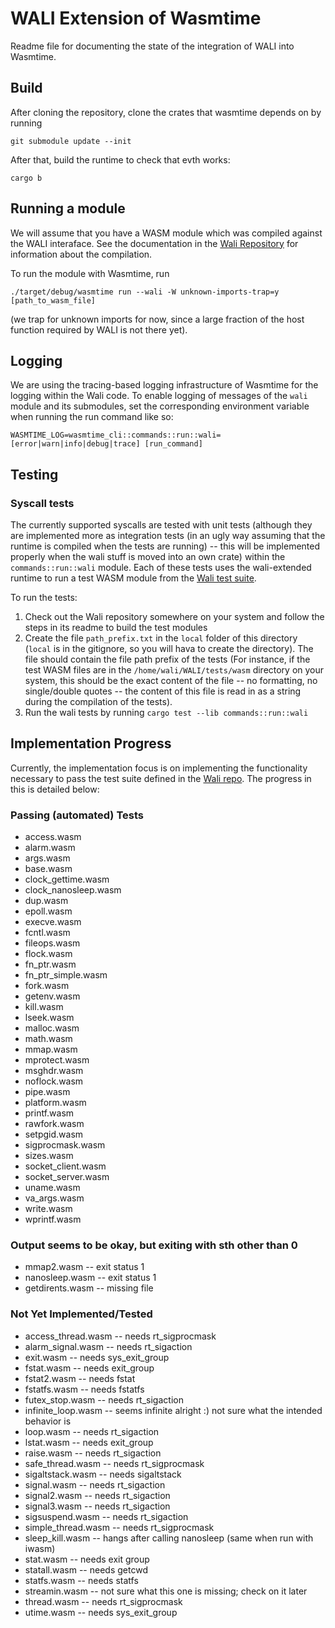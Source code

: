 # WALI Extension of Wasmtime

Readme file for documenting the state of the integration of WALI into Wasmtime.

## Build

After cloning the repository, clone the crates that wasmtime depends on by running

```
git submodule update --init
```

After that, build the runtime to check that evth works:

```
cargo b
```

## Running a module

We will assume that you have a WASM module which was compiled against the WALI interaface. See the documentation in the [Wali Repository](https://github.com/arjunr2/WALI) for information about the compilation.

To run the module with Wasmtime, run

```
./target/debug/wasmtime run --wali -W unknown-imports-trap=y [path_to_wasm_file]
```

(we trap for unknown imports for now, since a large fraction of the host function required by WALI is not there yet).

## Logging

We are using the tracing-based logging infrastructure of Wasmtime for the logging within the Wali code. To enable logging of messages of the `wali` module and its submodules, set the corresponding environment variable when running the run command like so:

```
WASMTIME_LOG=wasmtime_cli::commands::run::wali=[error|warn|info|debug|trace] [run_command]
```

## Testing

### Syscall tests

The currently supported syscalls are tested with unit tests (although they are implemented more as integration tests (in an ugly way assuming that the runtime is compiled when the tests are running) -- this will be implemented properly when the wali stuff is moved into an own crate) within the `commands::run::wali` module. Each of these tests uses the wali-extended runtime to run a test WASM module from the [Wali test suite](https://github.com/arjunr2/WALI/tree/main/tests). 

To run the tests:

1. Check out the Wali repository somewhere on your system and follow the steps in its readme to build the test modules
2. Create the file `path_prefix.txt` in the `local` folder of this directory (`local` is in the gitignore, so you will hava to create the directory). The file should contain the file path prefix of the tests (For instance, if the test WASM files are in the `/home/wali/WALI/tests/wasm` directory on your system, this should be the exact content of the file -- no formatting, no single/double quotes -- the content of this file is read in as a string during the compilation of the tests).
3. Run the wali tests by running `cargo test --lib commands::run::wali`

## Implementation Progress

Currently, the implementation focus is on implementing the functionality necessary to pass the test suite defined in the [Wali repo](https://github.com/arjunr2/WALI/tree/main/tests). The progress in this is detailed below:

### Passing (automated) Tests
- access.wasm
- alarm.wasm
- args.wasm
- base.wasm
- clock_gettime.wasm
- clock_nanosleep.wasm
- dup.wasm
- epoll.wasm
- execve.wasm
- fcntl.wasm
- fileops.wasm
- flock.wasm
- fn_ptr.wasm
- fn_ptr_simple.wasm
- fork.wasm
- getenv.wasm 
- kill.wasm
- lseek.wasm
- malloc.wasm
- math.wasm
- mmap.wasm
- mprotect.wasm
- msghdr.wasm
- noflock.wasm
- pipe.wasm
- platform.wasm 
- printf.wasm
- rawfork.wasm
- setpgid.wasm
- sigprocmask.wasm
- sizes.wasm
- socket_client.wasm
- socket_server.wasm
- uname.wasm
- va_args.wasm
- write.wasm
- wprintf.wasm


### Output seems to be okay, but exiting with sth other than 0
- mmap2.wasm -- exit status 1
- nanosleep.wasm -- exit status 1
- getdirents.wasm -- missing file

### Not Yet Implemented/Tested
- access_thread.wasm -- needs rt_sigprocmask
- alarm_signal.wasm -- needs rt_sigaction
- exit.wasm -- needs sys_exit_group
- fstat.wasm -- needs exit_group
- fstat2.wasm -- needs fstat
- fstatfs.wasm -- needs fstatfs
- futex_stop.wasm -- needs rt_sigaction
- infinite_loop.wasm -- seems infinite alright :) not sure what the intended behavior is
- loop.wasm -- needs rt_sigaction
- lstat.wasm -- needs exit_group
- raise.wasm -- needs rt_sigaction
- safe_thread.wasm -- needs rt_sigprocmask
- sigaltstack.wasm -- needs sigaltstack
- signal.wasm -- needs rt_sigaction
- signal2.wasm -- needs rt_sigaction
- signal3.wasm -- needs rt_sigaction
- sigsuspend.wasm -- needs rt_sigaction
- simple_thread.wasm -- needs rt_sigprocmask
- sleep_kill.wasm -- hangs after calling nanosleep (same when run with iwasm)
- stat.wasm -- needs exit group
- statall.wasm -- needs getcwd
- statfs.wasm -- needs statfs
- streamin.wasm -- not sure what this one is missing; check on it later
- thread.wasm -- needs rt_sigprocmask
- utime.wasm -- needs sys_exit_group